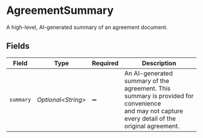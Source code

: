 # AgreementSummary

A high-level, AI-generated summary of an agreement document.


## Fields

| Field                                                                                                                                             | Type                                                                                                                                              | Required                                                                                                                                          | Description                                                                                                                                       |
| ------------------------------------------------------------------------------------------------------------------------------------------------- | ------------------------------------------------------------------------------------------------------------------------------------------------- | ------------------------------------------------------------------------------------------------------------------------------------------------- | ------------------------------------------------------------------------------------------------------------------------------------------------- |
| `summary`                                                                                                                                         | *Optional\<String>*                                                                                                                               | :heavy_minus_sign:                                                                                                                                | An AI-generated summary of the agreement. This summary is provided for convenience <br/>and may not capture every detail of the original agreement. <br/> |